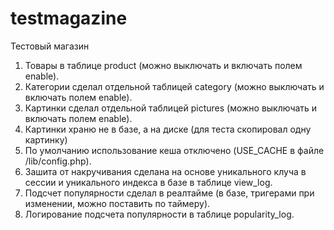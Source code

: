 # testmagazine
Тестовый магазин
1) Товары в таблице product (можно выключать и включать полем enable).
1) Категории сделал отдельной таблицей category (можно выключать и включать полем enable).
2) Картинки сделал отдельной таблицей pictures (можно выключать и включать полем enable).
3) Картинки храню не в базе, а на диске (для теста скопировал одну картинку)
4) По умолчанию использование кеша отключено (USE_CACHE в файле /lib/config.php).
5) Зашита от накручивания сделана на основе уникального клуча в сессии и уникального индекса в базе в таблице view_log.
6) Подсчет популярности сделал в реалтайме (в базе, тригерами при изменении, можно поставить по таймеру).
7) Логирование подсчета популярности в таблице popularity_log.
